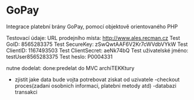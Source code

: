 # GoPay
Integrace platební brány GoPay, pomocí objektově orientovaného PHP 

Testovací údaje:
URL prodejního místa: http://www.ales.recman.cz
Test GoID: 8565283375
Test SecureKey: zSwQwtAAF6V2Kr7cWVdbVYkW
Test ClientID: 1167493503
Test ClientSecret: aeNk74bQ
Test uživatelské jméno: testUser8565283375
Test heslo: P0004331


nutne dodelat:
done:predelat do MVC archiTEKKtury
- zjistit jake data bude vojta potrebovat ziskat od uzivatele
-checkout proces(zadani osobnich informaci, platebni metody atd)
-databazi transakci
